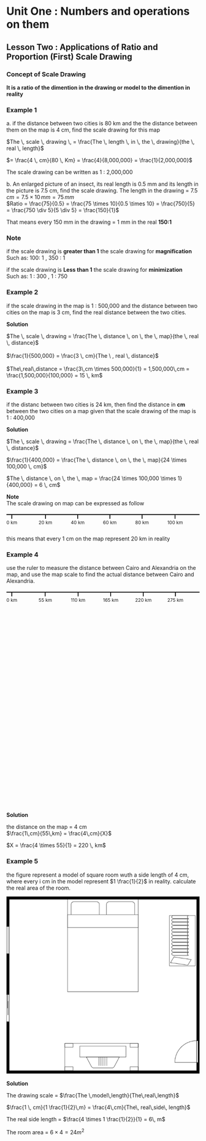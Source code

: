 <link rel="stylesheet" href="https://unpkg.com/leaflet@1.7.1/dist/leaflet.css" />
<script src="https://unpkg.com/leaflet@1.7.1/dist/leaflet.js"></script>


# Unit One : Numbers and operations on them
## Lesson Two : Applications of Ratio and Proportion (First) Scale Drawing  

### Concept of Scale Drawing  

**It is a ratio of the dimention in the drawing or model to the dimention in reality**  


### Example 1  

a. if the distance between two cities is 80 km and the the distance between them on the map is 4 cm, find the scale drawing for this map  

$The \, scale \, drawing \, = \frac{The \, length \, in \, the \, drawing}{the \, real \, length}$  

$= \frac{4 \, cm}{80 \, Km} = \frac{4}{8,000,000} = \frac{1}{2,000,000}$  

The scale drawing can be written as 1 : 2,000,000


b. An enlarged picture of an insect, its real length is 0.5 mm and its length in the picture is 7.5 cm, find the scale drawing.
   The length in the drawing = 
  $7.5 \, cm = 7.5 \times 10 \, mm = 75 \, mm$  
  $Ratio = \frac{75}{0.5} = \frac{75 \times 10}{0.5 \times 10} = \frac{750}{5} = \frac{750 \div 5}{5 \div 5} = \frac{150}{1}$
   
   That means every 150 mm in the drawing = 1 mm in the real **150:1**

### Note  
if the scale drawing is **greater than 1** the scale drawing for **magnification**  
Such as: 100: 1 , 350 : 1  

if the scale drawing is **Less than 1** the scale drawing for **minimization**  
Such as: 1 : 300 , 1 : 750  


### Example 2  

if the scale drawing in the map is 1 : 500,000 and the distance between two cities on the map is 3 cm, find the real distance between the two cities.  

**Solution**  

$The \, scale \, drawing = \frac{The \, distance \, on \, the \, map}{the \, real \, distance}$  
<br>
$\frac{1}{500,000} = \frac{3 \, cm}{The \ , real \, distance}$  
<br>
$The\,real\,distance = \frac{3\,cm \times 500,000}{1} = 1,500,000\,cm = \frac{1,500,000}{100,000} = 15 \, km$  


### Example 3  

if the distanc between two cities is 24 km, then find the distance in **cm** between the two cities on a map given that the scale drawing of the map is 1 : 400,000  

**Solution**  

$The \, scale \, drawing = \frac{The \, distance \, on \, the \, map}{the \, real \, distance}$  

$\frac{1}{400,000} = \frac{The \, distance \, on \, the \, map}{24 \times 100,000 \, cm}$

$The \, distance \, on \, the \, map = \frac{24 \times 100,000 \times 1}{400,000} = 6 \, cm$  

**Note**  
The scale drawing on map can be expressed as follow  


<div style="position: relative; height: 2px; border-top: 2px solid black; margin: 20px 0;">
  <div style="position: absolute; left: 0%; text-align: center;">
    <div style="height: 10px; width: 2px; background-color: black; margin: auto;"></div>
    <span style="font-size: 12px;">0 km</span>
  </div>
  <div style="position: absolute; left: 16.67%; text-align: center;">
    <div style="height: 10px; width: 2px; background-color: black; margin: auto;"></div>
    <span style="font-size: 12px;">20 km</span>
  </div>
  <div style="position: absolute; left: 33.33%; text-align: center;">
    <div style="height: 10px; width: 2px; background-color: black; margin: auto;"></div>
    <span style="font-size: 12px;">40 km</span>
  </div>
  <div style="position: absolute; left: 50%; text-align: center;">
    <div style="height: 10px; width: 2px; background-color: black; margin: auto;"></div>
    <span style="font-size: 12px;">60 km</span>
  </div>
  <div style="position: absolute; left: 66.67%; text-align: center;">
    <div style="height: 10px; width: 2px; background-color: black; margin: auto;"></div>
    <span style="font-size: 12px;">80 km</span>
  </div>
  <div style="position: absolute; left: 83.33%; text-align: center;">
    <div style="height: 10px; width: 2px; background-color: black; margin: auto;"></div>
    <span style="font-size: 12px;">100 km</span>
  </div>
</div>


  
  <br>
  

this means that every 1 cm on the map represent 20 km in reality  

### Example 4  

use the ruler to measure the distance between Cairo and Alexandria on the map, and use the map scale to find the actual distance between Cairo and Alexandria.  



<div style="position: relative; height: 2px; border-top: 2px solid black; margin: 20px 0;">
  <div style="position: absolute; left: 0%; text-align: center;">
    <div style="height: 10px; width: 2px; background-color: black; margin: auto;"></div>
    <span style="font-size: 12px;">0 km</span>
  </div>
  <div style="position: absolute; left: 16.67%; text-align: center;">
    <div style="height: 10px; width: 2px; background-color: black; margin: auto;"></div>
    <span style="font-size: 12px;">55 km</span>
  </div>
  <div style="position: absolute; left: 33.33%; text-align: center;">
    <div style="height: 10px; width: 2px; background-color: black; margin: auto;"></div>
    <span style="font-size: 12px;">110 km</span>
  </div>
  <div style="position: absolute; left: 50%; text-align: center;">
    <div style="height: 10px; width: 2px; background-color: black; margin: auto;"></div>
    <span style="font-size: 12px;">165 km</span>
  </div>
  <div style="position: absolute; left: 66.67%; text-align: center;">
    <div style="height: 10px; width: 2px; background-color: black; margin: auto;"></div>
    <span style="font-size: 12px;">220 km</span>
  </div>
  <div style="position: absolute; left: 83.33%; text-align: center;">
    <div style="height: 10px; width: 2px; background-color: black; margin: auto;"></div>
    <span style="font-size: 12px;">275 km</span>
  </div>
</div>


  
  <br>

<div id="map" style="height: 500px;"></div>

<script>
  var map = L.map('map').setView([26.8206, 30.8025], 6); // مركز مصر

  // إضافة الخريطة
  L.tileLayer('https://{s}.tile.openstreetmap.org/{z}/{x}/{y}.png', {
    attribution: '&copy; <a href="https://www.openstreetmap.org/copyright">OpenStreetMap</a> contributors'
  }).addTo(map);

  // إضافة مواقع القاهرة والإسكندرية
  var cairo = L.marker([30.0444, 31.2357]).addTo(map).bindPopup("القاهرة");
  var alexandria = L.marker([31.2001, 29.9187]).addTo(map).bindPopup("الإسكندرية");

  // رسم خط بين القاهرة والإسكندرية
  var line = L.polyline([[30.0444, 31.2357], [31.2001, 29.9187]], {color: 'blue'}).addTo(map);
</script>  


<br>  


**Solution**  

the distance on the map = 4 cm  
$\frac{1\,cm}{55\,km} = \frac{4\,cm}{X}$  

$X = \frac{4 \times 55}{1} = 220 \, km$


### Example 5  

the figure represent a model of square room wuth a side length of 4 cm, where every i cm in the model represent $1 \frac{1}{2}$ in reality.
calculate the real area of the room.  

![image1](../assets/room.png)



**Solution**

The drawing scale = $\frac{The \,model\,length}{The\,real\,length}$  

$\frac{1 \, cm}{1 \frac{1}{2}\,m} = \frac{4\,cm}{The\, real\,side\, length}$  

The real side length = $\frac{4 \times 1 \frac{1}{2}}{1} = 6\, m$ 

The room area = $6 \times 4 = 24 m^2$



[def]: /docs/assets/room.png


